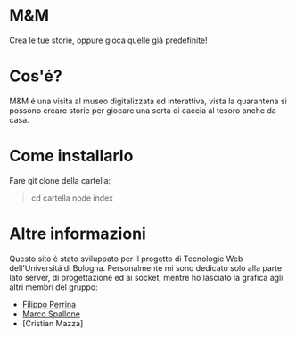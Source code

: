 # M&M
Crea le tue storie, oppure gioca quelle giá predefinite!

# Cos'é?
M&M é una visita al museo digitalizzata ed interattiva, vista la quarantena si possono creare storie per giocare una sorta di caccia al tesoro anche da casa.

# Come installarlo
Fare git clone della cartella:
>cd cartella
node index

# Altre informazioni
Questo sito é stato sviluppato per il progetto di Tecnologie Web dell'Universitá di Bologna. Personalmente mi sono dedicato solo alla parte lato server, di progettazione ed ai socket, mentre ho lasciato la grafica agli altri membri del gruppo:
- [Filippo Perrina](https://github.com/Perghio)
- [Marco Spallone](https://github.com/marcospallone)
- [Cristian Mazza] 
